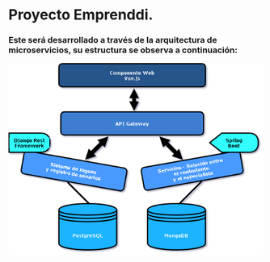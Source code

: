 # Proyecto Emprenddi.
### Este será desarrollado a través de la arquitectura de microservicios, su estructura se observa a continuación:
![alt text](https://github.com/lsofiadb/Emprenddi/blob/main/Arquitectura.png)


